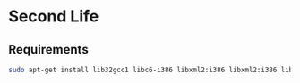 # Second Life

## Requirements

```bash
sudo apt-get install lib32gcc1 libc6-i386 libxml2:i386 libxml2:i386 libglib2.0-0:i386 libglib2.0-0:i386 libglu1-mesa:i386 libgtk2.0-0:i386 libpangoxft-1.0-0:i386
```
